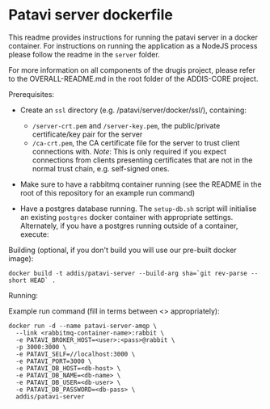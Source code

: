 Patavi server dockerfile
========================

This readme provides instructions for running the patavi server in a docker container. For instructions on running the application as a NodeJS process please follow the readme in the `server` folder.

For more information on all components of the drugis project, please refer to the OVERALL-README.md in the root folder of the ADDIS-CORE project.

Prerequisites:

- Create an `ssl` directory (e.g. /patavi/server/docker/ssl/), containing:

  - `/server-crt.pem` and `/server-key.pem`, the public/private certificate/key pair for the server
  - `/ca-crt.pem`, the CA certificate file for the server to trust client connections with. *Note*: This is only required if you expect connections from clients presenting certificates that are not in the normal trust chain, e.g. self-signed ones.
- Make sure to have a rabbitmq container running (see the README in the root of this repository for an example run command)
- Have a postgres database running. The `setup-db.sh` script will initialise an existing `postgres` docker container with appropriate settings. Alternately, if you have a postgres running outside of a container, execute:

Building (optional, if you don't build you will use our pre-built docker image):

```
docker build -t addis/patavi-server --build-arg sha=`git rev-parse --short HEAD` .
```

Running:

Example run command (fill in terms between <> appropriately):

```
docker run -d --name patavi-server-amqp \
  --link <rabbitmq-container-name>:rabbit \
  -e PATAVI_BROKER_HOST=<user>:<pass>@rabbit \
  -p 3000:3000 \
  -e PATAVI_SELF=//localhost:3000 \
  -e PATAVI_PORT=3000 \
  -e PATAVI_DB_HOST=<db-host> \
  -e PATAVI_DB_NAME=<db-name> \
  -e PATAVI_DB_USER=<db-user> \
  -e PATAVI_DB_PASSWORD=<db-pass> \
  addis/patavi-server
```
